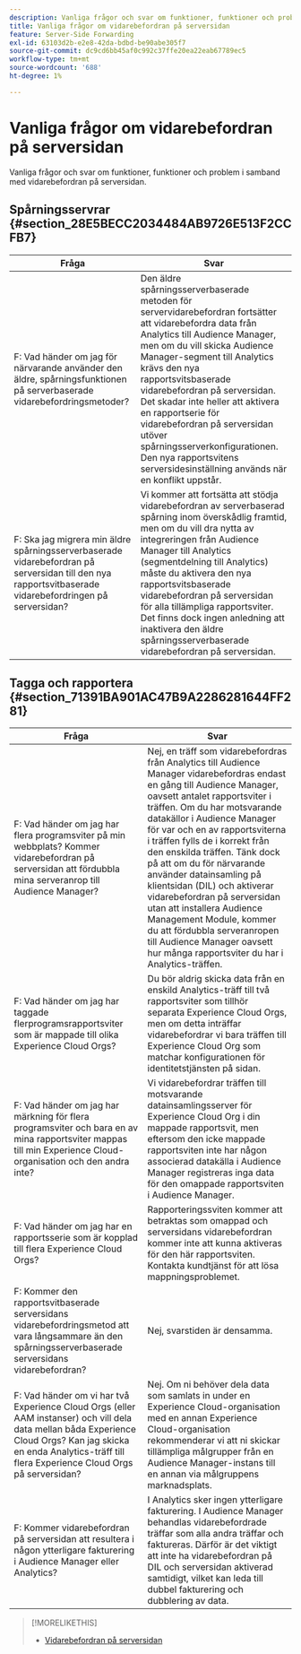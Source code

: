 ```yaml
---
description: Vanliga frågor och svar om funktioner, funktioner och problem i samband med vidarebefordran på serversidan.
title: Vanliga frågor om vidarebefordran på serversidan
feature: Server-Side Forwarding
exl-id: 63103d2b-e2e8-42da-bdbd-be90abe305f7
source-git-commit: dc9cd6bb45af0c992c37ffe20ea22eab67789ec5
workflow-type: tm+mt
source-wordcount: '688'
ht-degree: 1%

---
```


# Vanliga frågor om vidarebefordran på serversidan

Vanliga frågor och svar om funktioner, funktioner och problem i samband med vidarebefordran på serversidan.

## Spårningsservrar {#section_28E5BECC2034484AB9726E513F2CCFB7}

| Fråga | Svar |
|--- |--- |
| F: Vad händer om jag för närvarande använder den äldre, spårningsfunktionen på serverbaserade vidarebefordringsmetoder? | Den äldre spårningsserverbaserade metoden för servervidarebefordran fortsätter att vidarebefordra data från Analytics till Audience Manager, men om du vill skicka Audience Manager-segment till Analytics krävs den nya rapportsvitsbaserade vidarebefordran på serversidan. Det skadar inte heller att aktivera en rapportserie för vidarebefordran på serversidan utöver spårningsserverkonfigurationen. Den nya rapportsvitens serversidesinställning används när en konflikt uppstår. |
| F: Ska jag migrera min äldre spårningsserverbaserade vidarebefordran på serversidan till den nya rapportsvitbaserade vidarebefordringen på serversidan? | Vi kommer att fortsätta att stödja vidarebefordran av serverbaserad spårning inom överskådlig framtid, men om du vill dra nytta av integreringen från Audience Manager till Analytics (segmentdelning till Analytics) måste du aktivera den nya rapportsvitsbaserade vidarebefordran på serversidan för alla tillämpliga rapportsviter. Det finns dock ingen anledning att inaktivera den äldre spårningsserverbaserade vidarebefordran på serversidan. |

## Tagga och rapportera {#section_71391BA901AC47B9A2286281644FF281}

| Fråga | Svar |
|--- |--- |
| F: Vad händer om jag har flera programsviter på min webbplats? Kommer vidarebefordran på serversidan att fördubbla mina serveranrop till Audience Manager? | Nej, en träff som vidarebefordras från Analytics till Audience Manager vidarebefordras endast en gång till Audience Manager, oavsett antalet rapportsviter i träffen. Om du har motsvarande datakällor i Audience Manager för var och en av rapportsviterna i träffen fylls de i korrekt från den enskilda träffen.  Tänk dock på att om du för närvarande använder datainsamling på klientsidan (DIL) och aktiverar vidarebefordran på serversidan utan att installera Audience Management Module, kommer du att fördubbla serveranropen till Audience Manager oavsett hur många rapportsviter du har i Analytics-träffen. |
| F: Vad händer om jag har taggade flerprogramsrapportsviter som är mappade till olika Experience Cloud Orgs? | Du bör aldrig skicka data från en enskild Analytics-träff till två rapportsviter som tillhör separata Experience Cloud Orgs, men om detta inträffar vidarebefordrar vi bara träffen till Experience Cloud Org som matchar konfigurationen för identitetstjänsten på sidan. |
| F: Vad händer om jag har märkning för flera programsviter och bara en av mina rapportsviter mappas till min Experience Cloud-organisation och den andra inte? | Vi vidarebefordrar träffen till motsvarande datainsamlingsserver för Experience Cloud Org i din mappade rapportsvit, men eftersom den icke mappade rapportsviten inte har någon associerad datakälla i Audience Manager registreras inga data för den omappade rapportsviten i Audience Manager. |
| F: Vad händer om jag har en rapportsserie som är kopplad till flera Experience Cloud Orgs? | Rapporteringssviten kommer att betraktas som omappad och serversidans vidarebefordran kommer inte att kunna aktiveras för den här rapportsviten. Kontakta kundtjänst för att lösa mappningsproblemet. |
| F: Kommer den rapportsvitbaserade serversidans vidarebefordringsmetod att vara långsammare än den spårningsserverbaserade serversidans vidarebefordran? | Nej, svarstiden är densamma. |
| F: Vad händer om vi har två Experience Cloud Orgs (eller AAM instanser) och vill dela data mellan båda Experience Cloud Orgs? Kan jag skicka en enda Analytics-träff till flera Experience Cloud Orgs på serversidan? | Nej. Om ni behöver dela data som samlats in under en Experience Cloud-organisation med en annan Experience Cloud-organisation rekommenderar vi att ni skickar tillämpliga målgrupper från en Audience Manager-instans till en annan via målgruppens marknadsplats. |
| F: Kommer vidarebefordran på serversidan att resultera i någon ytterligare fakturering i Audience Manager eller Analytics? | I Analytics sker ingen ytterligare fakturering. I Audience Manager behandlas vidarebefordrade träffar som alla andra träffar och faktureras.  Därför är det viktigt att inte ha vidarebefordran på DIL och serversidan aktiverad samtidigt, vilket kan leda till dubbel fakturering och dubblering av data. |

>[!MORELIKETHIS]
>
>* [Vidarebefordran på serversidan](/help/admin/admin/c-manage-report-suites/c-edit-report-suites/general/c-server-side-forwarding/ssf.md)

